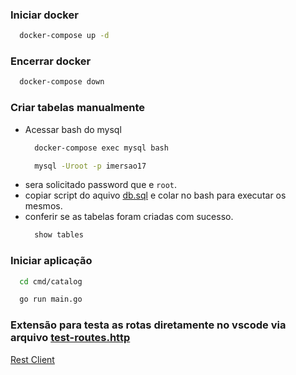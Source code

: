 ### Iniciar docker
```bash
  docker-compose up -d
```

### Encerrar docker
```bash
  docker-compose down
```

### Criar tabelas manualmente
- Acessar bash do mysql
  ```bash
    docker-compose exec mysql bash
  ```
  ```bash
    mysql -Uroot -p imersao17
  ```
- sera solicitado password que e `root`.
- copiar script do aquivo [db.sql](./db.sql) e colar no bash para executar os mesmos.
- conferir se as tabelas foram criadas com sucesso.
  ```bash
    show tables
  ```

### Iniciar aplicação
```bash
  cd cmd/catalog
```
```bash
  go run main.go
```

### Extensão para testa as rotas diretamente no vscode via arquivo [test-routes.http](./test-routes.http)

[Rest Client](https://marketplace.visualstudio.com/items?itemName=humao.rest-client)